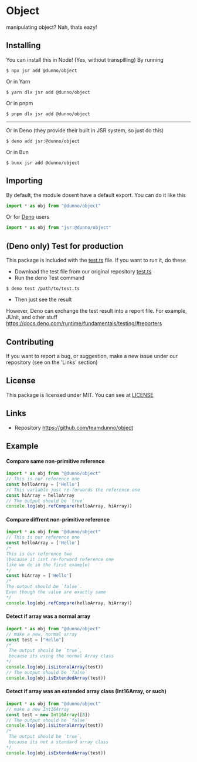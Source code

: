 # Object
manipulating object? Nah, thats eazy!
## Installing 
You can install this in Node! (Yes, without transpilling) By running
```shell
$ npx jsr add @dunno/object
```
Or in Yarn
```shell
$ yarn dlx jsr add @dunno/object
```
Or in pnpm
```shell
$ pnpm dlx jsr add @dunno/object
```
---
Or in Deno (they provide their built in JSR system, so just do this)
```shell
$ deno add jsr:@dunno/object
```
Or in Bun
```shell
$ bunx jsr add @dunno/object
```
## Importing
By default, the module dosent have a default export. You can do it like this
```js
import * as obj from "@dunno/object"
```
Or for [Deno](https://deno.com) users
```js
import * as obj from "jsr:@dunno/object"
```
## (Deno only) Test for production
This package is included with the [test.ts](./test.ts) file. If you want to run it, do these
- Download the test file from our original repository [test.ts](./test.ts)
- Run the deno Test command
```shell
$ deno test /path/to/test.ts
```
- Then just see the result

However, Deno can exchange the test result into a report file. For example, JUnit, and other stuff
https://docs.deno.com/runtime/fundamentals/testing/#reporters
## Contributing
If you want to report a bug, or suggestion, make a new issue under our repository (see on the 'Links' section)
## License
This package is licensed under MIT. You can see at [LICENSE](./LICENSE)
## Links
- Repository https://github.com/teamdunno/object
## Example
#### Compare same non-primitive reference
```js
import * as obj from "@dunno/object"
// This is our reference one
const helloArray = ['Hello']
// This variable just re-forwards the reference one
const hiArray = helloArray
// The output should be `true`
console.log(obj.refCompare(helloArray, hiArray))
```
#### Compare diffrent non-primitive reference
```js
import * as obj from "@dunno/object"
// This is our reference one
const helloArray = ['Hello']
/* 
This is our reference two 
(because it isnt re-forward reference one 
like we do in the first example)
*/
const hiArray = ['Hello']
/*
The output should be `false`. 
Even though the value are exactly same
*/
console.log(obj.refCompare(helloArray, hiArray))
```
#### Detect if array was a normal array
```js
import * as obj from "@dunno/object"
// make a new, normal array
const test = ["Hello"]
/*
 The output should be `true`,
 because its using the normal Array class
*/
console.log(obj.isLiteralArray(test))
// The output should be `false`
console.log(obj.isExtendedArray(test))
```
#### Detect if array was an extended array class (Int16Array, or such)
```js
import * as obj from "@dunno/object"
// make a new Int16Array
const test = new Int16Array([8])
// The output should be `false`
console.log(obj.isLiteralArray(test))
/*
 The output should be `true`, 
 because its not a standard array class
*/
console.log(obj.isExtendedArray(test))
```
